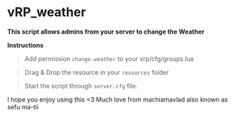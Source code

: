 # vRP_weather

**This script allows admins from your server to change the Weather**

**Instructions**
> Add permission `change.weather` to your vrp/cfg/groups.lua

> Drag & Drop the resource in your `resources` folder

> Start the script through `server.cfg` file.

I hope you enjoy using this <3
Much love from machiamavlad also known as sefu ma-tii
